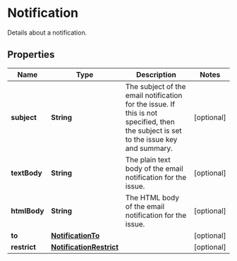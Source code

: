 

# Notification

Details about a notification.

## Properties

| Name | Type | Description | Notes |
|------------ | ------------- | ------------- | -------------|
|**subject** | **String** | The subject of the email notification for the issue. If this is not specified, then the subject is set to the issue key and summary. |  [optional] |
|**textBody** | **String** | The plain text body of the email notification for the issue. |  [optional] |
|**htmlBody** | **String** | The HTML body of the email notification for the issue. |  [optional] |
|**to** | [**NotificationTo**](NotificationTo.md) |  |  [optional] |
|**restrict** | [**NotificationRestrict**](NotificationRestrict.md) |  |  [optional] |



